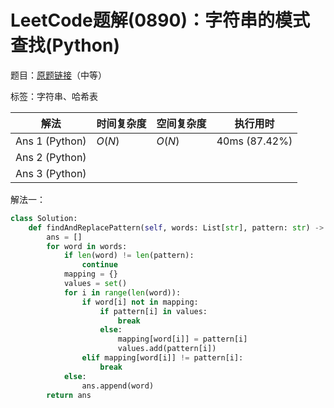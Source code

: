 # LeetCode题解(0890)：字符串的模式查找(Python)

题目：[原题链接](https://leetcode-cn.com/problems/find-and-replace-pattern/)（中等）

标签：字符串、哈希表

| 解法           | 时间复杂度 | 空间复杂度 | 执行用时      |
| -------------- | ---------- | ---------- | ------------- |
| Ans 1 (Python) | $O(N)$     | $O(N)$     | 40ms (87.42%) |
| Ans 2 (Python) |            |            |               |
| Ans 3 (Python) |            |            |               |

解法一：

```python
class Solution:
    def findAndReplacePattern(self, words: List[str], pattern: str) -> List[str]:
        ans = []
        for word in words:
            if len(word) != len(pattern):
                continue
            mapping = {}
            values = set()
            for i in range(len(word)):
                if word[i] not in mapping:
                    if pattern[i] in values:
                        break
                    else:
                        mapping[word[i]] = pattern[i]
                        values.add(pattern[i])
                elif mapping[word[i]] != pattern[i]:
                    break
            else:
                ans.append(word)
        return ans
```